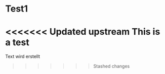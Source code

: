 # Test1

<<<<<<< Updated upstream
This is a test
=======
Text wird erstellt
>>>>>>> Stashed changes
